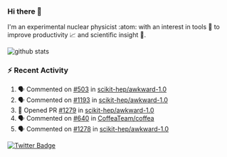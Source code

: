 ### Hi there 👋 

I'm an experimental nuclear physicist :atom: with an interest in tools :wrench: to improve productivity :chart_with_upwards_trend: and scientific insight :telescope:.

![github stats](https://github-readme-stats.vercel.app/api?username=agoose77&show_icons=true&hide_rank=true&hide_title=true&bg_color=30,e76445,904e95&text_color=efe3ec&icon_color=efe3ec)
<!--
**agoose77/agoose77** is a ✨ _special_ ✨ repository because its `README.md` (this file) appears on your GitHub profile.

Here are some ideas to get you started:

- 🔭 I’m currently working on ...
- 🌱 I’m currently learning ...
- 👯 I’m looking to collaborate on ...
- 🤔 I’m looking for help with ...
- 💬 Ask me about ...
- 📫 How to reach me: ...
- 😄 Pronouns: ...
- ⚡ Fun fact: ...
-->

### :zap: Recent Activity
<!--START_SECTION:activity-->
1. 🗣 Commented on [#503](https://github.com/scikit-hep/awkward-1.0/issues/503) in [scikit-hep/awkward-1.0](https://github.com/scikit-hep/awkward-1.0)
2. 🗣 Commented on [#1193](https://github.com/scikit-hep/awkward-1.0/issues/1193) in [scikit-hep/awkward-1.0](https://github.com/scikit-hep/awkward-1.0)
3. 💪 Opened PR [#1279](https://github.com/scikit-hep/awkward-1.0/pull/1279) in [scikit-hep/awkward-1.0](https://github.com/scikit-hep/awkward-1.0)
4. 🗣 Commented on [#640](https://github.com/CoffeaTeam/coffea/issues/640) in [CoffeaTeam/coffea](https://github.com/CoffeaTeam/coffea)
5. 🗣 Commented on [#1278](https://github.com/scikit-hep/awkward-1.0/issues/1278) in [scikit-hep/awkward-1.0](https://github.com/scikit-hep/awkward-1.0)
<!--END_SECTION:activity-->


[![Twitter Badge](https://img.shields.io/twitter/follow/agoose77?style=flat-square&logo=Twitter&logoColor=white&color=cornflowerblue)](https://twitter.com/agoose77)
